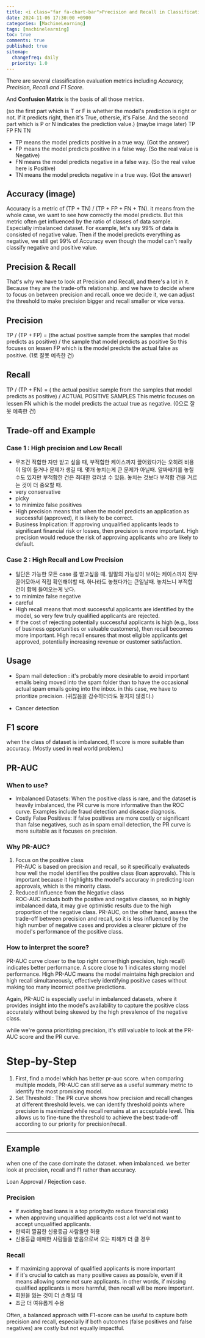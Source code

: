 ```yaml
---
title: <i class="far fa-chart-bar">Precision and Recall in Classification task</i>
date: 2024-11-06 17:30:00 +0900
categories: [MachineLearning]
tags: [machinelearning]
toc: true
comments: true
published: true
sitemap:
  changefreq: daily
  priority: 1.0
---
```


There are several classification evaluation metrics including *Accuracy, Precision, Recall and F1 Score*.

And **Confusion Matrix** is the basis of all those metrics.

(so the first part which is T or F is whether the model's prediction is right or not. If it predicts right, then it's True, othersie, it's False.
And the second part which is P or N indicates the prediction value.)
(maybe image later)
TP FP
FN TN

* TP means the model predicts positive in a true way. (Got the answer)
* FP means the model predicts positive in a false way. (So the real value is Negative)
* FN means the model predicts negative in a false way. (So the real value here is Positive)
* TN means the model predicts negative in a true way. (Got the answer)

## Accuracy (image)
Accuracy is a metric of (TP + TN) / (TP + FP + FN + TN). it means from the whole case, we want to see how correctly the model predicts.
But this metric often get influenced by the ratio of classes of data sample. Especially imbalanced dataset.
For example, let's say 99% of data is consisted of negative value. Then if the model predicts everything as negative, we still get 99% of Accuracy even though the model can't really classify negative and positive value.

## Precision & Recall
That's why we have to look at Precision and Recall, and there's a lot in it. Because they are the trade-offs relationship.
and we have to decide where to focus on between precision and recall. once we decide it, we can adjust the threshold to make precision bigger and recall smaller or vice versa.

## Precision
TP / (TP + FP)
= (the actual positive sample from the samples that model predicts as positive) / the sample that model predicts as positive
So this focuses on lessen FP which is the model predicts the actual false as positive. (1로 잘못 예측한 건)


## Recall
TP / (TP + FN)
= ( the actual positive sample from the samples that model predicts as positive) / ACTUAL POSITIVE SAMPLES
This metric focuses on lessen FN which is the model predicts the actual true as negative. (0으로 잘못 예측한 건)

## Trade-off and Example

### Case 1 : High precision and Low Recall
- 무조건 적합한 자만 받고 싶을 때, 부적합한 케이스까지 끌어왔다가는 오히려 비용이 많이 들거나 문제가 생길 때. 몇개 놓치는게 큰 문제가 아닐때. 알짜배기를 놓칠 수도 있지만 부적합한 건은 최대한 걸러낼 수 있음. 놓치는 것보다 부적합 건을 거르는 것이 더 중요할 때.
- very conservative
- picky
- to minimize false positives
- High precision means that when the model predicts an application as successful (approved), it is likely to be correct.
- Business Implication: If approving unqualified applicants leads to significant financial risk or losses, then precision is more important. High precision would reduce the risk of approving applicants who are likely to default.



### Case 2 : High Recall and Low Precision
- 일단은 가능한 모든 case 를 받고싶을 때. 일말의 가능성이 보이는 케이스까지 전부 끌어모아서 직접 확인해야할 때. 하나라도 놓쳤다가는 큰일날때. 놓치느니 부적합 건이 함께 들어오는게 낫다.
- to minimize false negative
- careful
- High recall means that most successful applicants are identified by the model, so very few truly qualified applicants are rejected.
- If the cost of rejecting potentially successful applicants is high (e.g., loss of business opportunities or valuable customers), then recall becomes more important. High recall ensures that most eligible applicants get approved, potentially increasing revenue or customer satisfaction.


## Usage
- Spam mail detection
: it's probably more desirable to avoid important emails being moved into the spam folder than to have the occasional actual spam emails going into the inbox. in this case, we have to prioritize precision. (귀찮음을 감수하더라도 놓치지 않겠다.)

- Cancer detection


## F1 score
when the class of dataset is imbalanced, f1 score is more suitable than accuracy. (Mostly used in real world problem.)

## PR-AUC
### When to use?
- Imbalanced Datasets: When the positive class is rare, and the dataset is heavily imbalanced, the PR curve is more informative than the ROC curve. Examples include fraud detection and disease diagnosis.
- Costly False Positives: If false positives are more costly or significant than false negatives, such as in spam email detection, the PR curve is more suitable as it focuses on precision.

### Why PR-AUC?
1. Focus on the positive class  
PR-AUC is based on precision and recall, so it specifically evaluateds how well the model identifies the positive class (loan approvals). This is important because it highlights the model's accuracy in predicting loan approvals, which is the minority class.  
2. Reduced Influence from the Negative class  
ROC-AUC includs both the positive and negative classes, so in highly imbalanced data, it may give optimistic results due to the high proportion of the negative class. PR-AUC, on the other hand, assess the trade-off between precision and recall, so it is less influenced by the high number of negative cases and provides a clearer picture of the model's performance of the positive class.

### How to interpret the score?
PR-AUC curve closer to the top right corner(high precision, high recall) indicates better performance.
A score close to 1 indicates storng model performance.
High PR-AUC means the model maintains high precision and high recall simultaneously, effectively identifying positive cases without making too many incorrect positive predictions.

Again, PR-AUC is especially useful in imbalanced datasets, where it provides insight into the model's availability to capture the positive class accurately without being skewed by the high prevalence of the negative class.

while we're gonna prioritizing precision, it's still valuable to look at the PR-AUC score and the PR curve.

# Step-by-Step

1. First, find a model which has better pr-auc score. when comparing multiple models, PR-AUC can still serve as a useful summary metric to identify the most promising model.
2. Set Threshold : The PR curve shows how precision and recall changes at different threshold levels. we can identify threshold points where precision is maximized while recall remains at an acceptable level. This allows us to fine-tune the threshold to achieve the best trade-off according to our priority for precision/recall.

----
## Example
when one of the case dominate the dataset. when imbalanced.
we better look at precision, recall and f1 rather than accuracy.
 
Loan Approval / Rejection case.

### Precision
- If avoiding bad loans is a top priority(to reduce financial risk)
- when approving unqualified applicants cost a lot we'd not want to accept unqualified applicants.
- 완벽히 깔끔한 신용등급 사람들만 허용
- 신용등급 애매한 사람들을 받음으로써 오는 피해가 더 클 경우

### Recall
- If maximizing approval of qualified applicants is more important
- if it's crucial to catch as many positive cases as possible, even if it means allowing some not sure applicants. in other words, if missing qualified applicants is more harmful, then recall will be more important. 
- 회원을 잃는 것이 더 손해일 때
- 조금 더 여유롭게 수용

Often, a balanced approach with F1-score can be useful to capture both precision and recall, especially if both outcomes (false positives and false negatives) are costly but not equally impactful.